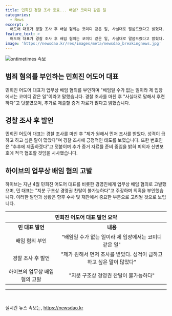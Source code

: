 ```yaml
---
title: 민희진 경찰 조사 종료... 배임? 코미디 같은 일
categories:
  - News
excerpt: >
  어도어 대표가 경찰 조사 후 배임 혐의는 코미디 같은 일, 사실대로 말씀드렸다고 밝혔다. 조사 후 재고해도 많은 증거 자료가 있고, 후련하다며 추가 진술을 했다. 지분 구조로 경영권 찬탈 불가능을 주장하며 이전 경영진과의 갈등에 대응했다. 앞서 하이브는 업무상 배임 혐의로 고발했는데, 어도어 대표는 이를 부인하고 있다.
feature_text: >
  어도어 대표가 경찰 조사 후 배임 혐의는 코미디 같은 일, 사실대로 말씀드렸다고 밝혔다. 조사 후 재고해도 많은 증거 자료가 있고, 후련하다며 추가 진술을 했다. 지분 구조로 경영권 찬탈 불가능을 주장하며 이전 경영진과의 갈등에 대응했다. 앞서 하이브는 업무상 배임 혐의로 고발했는데, 어도어 대표는 이를 부인하고 있다.
image: 'https://newsdao.kr/res/images/meta/newsdao_breakingnews.jpg'
---
```


<p><img src="https://newsdao.kr/res/images/meta/newsdao_breakingnews.jpg" alt="ontimetimes 속보" /></p>

<h2 data-ke-size="size26">범죄 혐의를 부인하는 민희진 어도어 대표</h2>

<p data-ke-size="size16">민희진 어도어 대표가 업무상 배임 혐의를 부인하며 "배임일 수가 없는 일이라 제 입장에서는 코미디 같은 일"이라고 말했습니다. 경찰 조사를 마친 후 "사실대로 말해서 후련하다"고 덧붙였으며, 추가로 제출할 증거 자료가 많다고 밝혔습니다.</p>

<h2 data-ke-size="size26">경찰 조사 후 발언</h2>

<p data-ke-size="size16">민희진 어도어 대표는 경찰 조사를 마친 후 "제가 원해서 먼저 조사를 받았다. 성격이 급하고 하고 싶은 말이 많았다"며 경찰 조사에 긍정적인 태도를 보였습니다. 또한 변호인은 "추후에 제출하겠다"고 덧붙이며 추가 증거 자료를 준비 중임을 밝혀 피의자 신변보호에 적극 협조할 것임을 시사했습니다.</p>

<h2 data-ke-size="size26">하이브의 업무상 배임 혐의 고발</h2>

<p data-ke-size="size16">하이브는 지난 4월 민희진 어도어 대표를 비롯한 경영진에게 업무상 배임 혐의로 고발했으며, 민 대표는 "지분 구조상 경영권 찬탈이 불가능하다"고 주장하며 의혹을 부인했습니다. 이러한 발언과 상황은 향후 수사 및 재판에서 중요한 부분으로 고려될 것으로 보입니다.</p>

<table>
   <thead>
      <tr>
         <th colspan="2">민희진 어도어 대표 발언 요약</th>
      </tr>
   </thead>
   <tbody>
      <tr>
         <td style="text-align: center; height: 17px;"><b>민 대표 발언</b></td>
         <td style="text-align: center; height: 17px;"><b>내용</b></td>
      </tr>
      <tr>
         <td style="text-align: center; height: 17px;">배임 혐의 부인</td>
         <td style="text-align: center; height: 17px;">"배임일 수가 없는 일이라 제 입장에서는 코미디 같은 일"</td>
      </tr>
      <tr>
         <td style="text-align: center; height: 17px;">경찰 조사 후 발언</td>
         <td style="text-align: center; height: 17px;">"제가 원해서 먼저 조사를 받았다. 성격이 급하고 하고 싶은 말이 많았다"</td>
      </tr>
      <tr>
         <td style="text-align: center; height: 17px;">하이브의 업무상 배임 혐의 고발</td>
         <td style="text-align: center; height: 17px;">"지분 구조상 경영권 찬탈이 불가능하다"</td>
      </tr>
   </tbody>
</table>

<hr>

<p data-ke-size="size16">&nbsp;</p>
실시간 뉴스 속보는, <a href="https://newsdao.kr" rel="dofollow">https://newsdao.kr</a>



